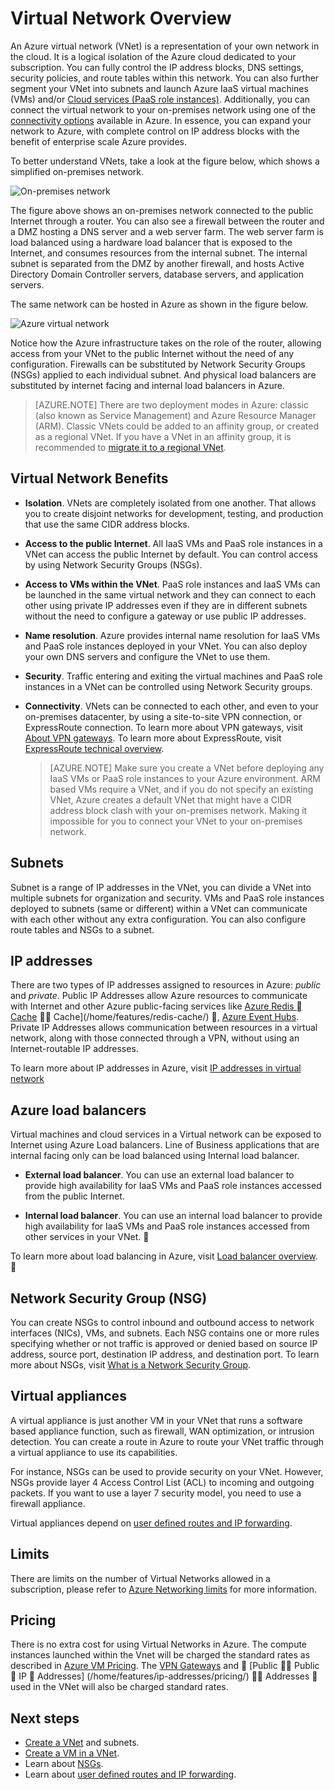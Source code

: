 <properties
   pageTitle="Azure Virtual Network (VNet) Overview"
   description="Learn about virtual networks (VNets) in Azure."
   services="virtual-network"
   documentationCenter="na"
   authors="telmosampaio"
   manager="carmonm"
   editor="tysonn" />
<tags
	ms.service="virtual-network"
	ms.date="03/15/2016"
	wacn.date=""/>

# Virtual Network Overview

An Azure virtual network (VNet) is a representation of your own network in the cloud.  It is a logical isolation of the Azure cloud dedicated to your subscription. You can fully control the IP address blocks, DNS settings, security policies, and route tables within this network. You can also further segment your VNet into subnets and launch Azure IaaS virtual machines (VMs) and/or [Cloud services (PaaS role instances)](/documentation/articles/cloud-services-choose-me/). Additionally, you can connect the virtual network to your on-premises network using one of the [connectivity options](/documentation/articles/vpn-gateway-cross-premises-options/) available in Azure. In essence, you can expand your network to Azure, with complete control on IP address blocks with the benefit of enterprise scale Azure provides.

To better understand VNets, take a look at the figure below, which shows a simplified on-premises network.

![On-premises network](./media/virtual-networks-overview/figure01.png)

The figure above shows an on-premises network connected to the public Internet through a router. You can also see a firewall between the router and a DMZ hosting a DNS server and a web server farm. The web server farm is load balanced using a hardware load balancer that is exposed to the Internet, and consumes resources from the internal subnet. The internal subnet is separated from the DMZ by another firewall, and hosts Active Directory Domain Controller servers, database servers, and application servers.

The same network can be hosted in Azure as shown in the figure below.

![Azure virtual network](./media/virtual-networks-overview/figure02.png)

Notice how the Azure infrastructure takes on the role of the router, allowing access from your VNet to the public Internet without the need of any configuration. Firewalls can be substituted by Network Security Groups (NSGs) applied to each individual subnet. And physical load balancers are substituted by internet facing and internal load balancers in Azure.

>[AZURE.NOTE] There are two deployment modes in Azure: classic (also known as Service Management) and Azure Resource Manager (ARM). Classic VNets could be added to an affinity group, or created as a regional VNet. If you have a VNet in an affinity group, it is recommended to [migrate it to a regional VNet](/documentation/articles/virtual-networks-migrate-to-regional-vnet/).

## Virtual Network Benefits

- **Isolation**. VNets are completely isolated from one another. That allows you to create disjoint networks for development, testing, and production that use the same CIDR address blocks.

- **Access to the public Internet**. All IaaS VMs and PaaS role instances in a VNet can access the public Internet by default. You can control access by using Network Security Groups (NSGs).

- **Access to VMs within the VNet**. PaaS role instances and IaaS VMs can be launched in the same virtual network and they can connect to each other using private IP addresses even if they are in different subnets without the need to configure a gateway or use public IP addresses.

- **Name resolution**. Azure provides internal name resolution for IaaS VMs and PaaS role instances deployed in your VNet. You can also deploy your own DNS servers and configure the VNet to use them.

- **Security**. Traffic entering and exiting the virtual machines and PaaS role instances in a VNet can be controlled using Network Security groups.

- **Connectivity**. VNets can be connected to each other, and even to your on-premises datacenter, by using a site-to-site VPN connection, or ExpressRoute connection. To learn more about VPN gateways, visit [About VPN gateways](/documentation/articles/vpn-gateway-about-vpngateways/). To learn more about ExpressRoute, visit [ExpressRoute technical overview](/documentation/articles/expressroute-introduction/).

    >[AZURE.NOTE] Make sure you create a VNet before deploying any IaaS VMs or PaaS role instances to your Azure environment. ARM based VMs require a VNet, and if you do not specify an existing VNet, Azure creates a default VNet that might have a CIDR address block clash with your on-premises network. Making it impossible for you to connect your VNet to your on-premises network.

## Subnets

Subnet is a range of IP addresses in the VNet, you can divide a VNet into multiple subnets for organization and security. VMs and PaaS role instances deployed to subnets (same or different) within a VNet can communicate with each other without any extra configuration. You can also configure route tables and NSGs to a subnet.

## IP addresses


There are two types of IP addresses assigned to resources in Azure: *public* and *private*. Public IP Addresses allow Azure resources to communicate with Internet and other Azure public-facing services like [Azure Redis  Cache](/home/features/cache/)  Cache](/home/features/redis-cache/) , [Azure Event Hubs](/documentation/services/event-hubs/). Private IP Addresses allows communication between resources in a virtual network, along with those connected through a VPN, without using an Internet-routable IP addresses.

To learn more about IP addresses in Azure, visit [IP addresses in virtual network](/documentation/articles/virtual-network-ip-addresses-overview-arm/)

## Azure load balancers

Virtual machines and cloud services in a Virtual network can be exposed to Internet using Azure Load balancers. Line of Business applications that are internal facing only can be load balanced using Internal load balancer.

- **External load balancer**. You can use an external load balancer to provide high availability for IaaS VMs and PaaS role instances accessed from the public Internet.

- **Internal load balancer**. You can use an internal load balancer to provide high availability for IaaS VMs and PaaS role instances accessed from other services in your VNet.


To learn more about load balancing in Azure, visit [Load balancer overview](/documentation/articles/load-balancer-overview/).


## Network Security Group (NSG)

You can create NSGs to control inbound and outbound access to network interfaces (NICs), VMs, and subnets. Each NSG contains one or more rules specifying whether or not traffic is approved or denied based on source IP address, source port, destination IP address, and destination port. To learn more about NSGs, visit [What is a Network Security Group](/documentation/articles/virtual-networks-nsg/).

## Virtual appliances

A virtual appliance is just another VM in your VNet that runs a software based appliance function, such as firewall, WAN optimization, or intrusion detection. You can create a route in Azure to route your VNet traffic through a virtual appliance to use its capabilities.

For instance, NSGs can be used to provide security on your VNet. However, NSGs provide layer 4 Access Control List (ACL) to incoming and outgoing packets. If you want to use a layer 7 security model, you need to use a firewall appliance.

Virtual appliances depend on [user defined routes and IP forwarding](/documentation/articles/virtual-networks-udr-overview/).

## Limits
There are limits on the number of Virtual Networks allowed in a subscription, please refer to [Azure Networking limits](/documentation/articles/azure-subscription-service-limits/#networking-limits) for more information.

## Pricing
There is no extra cost for using Virtual Networks in Azure. The compute instances launched within the Vnet will be charged the standard rates as described in [Azure VM Pricing](/home/features/virtual-machines/pricing/). The [VPN Gateways](/home/features/vpn-gateway/pricing/) and  [Public  Public  IP  Addresses] (/home/features/ip-addresses/pricing/)  Addresses  used in the VNet will also be charged standard rates.

## Next steps

- [Create a VNet](/documentation/articles/virtual-networks-create-vnet-arm-pportal/) and subnets.
- [Create a VM in a VNet](/documentation/articles/virtual-machines-windows-hero-tutorial/).
- Learn about [NSGs](/documentation/articles/virtual-networks-nsg/).
- Learn about [user defined routes and IP forwarding](/documentation/articles/virtual-networks-udr-overview/).
